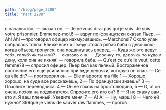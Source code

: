 ```yaml
---
path: "/blog/page_2288"
title: "Part 2288"
---
```


ь начальство, — сказал он.
— Je ne vous dirai pas qui je suis. Je suis votre prisonnier. Emmenez-moi,6 — вдруг по-французски сказал Пьер.
— Ah! Ah! —проговорил офицер нахмурившись. —Marchons!7
Около улан собралась толпа. Ближе всех к Пьеру стояла рябая баба с девочкою; когда объезд тронулся, она подвинулась вперед.
— Куда же это ведут тебя, голубчик ты мой? — сказала она. — Девочку-то, девочку-то куда я дену, коли она не ихняя! — говорила баба.
— Qu’est ce qu’elle veut, cette femme?8 — спросил офицер.
Пьер был как пьяный. Восторженное состояние его еще усилилось при виде девочки, которую он спас.
— Ce qu’elle dit? — проговорил он. — Elle m’apporte ma fille 1 — Хорошо, хорошо, на суде все расскажешь,
2 — По французски знаешь?
3 — Позовите переводчика.
4 — Он не похож на простолюдина,
5 — О, о! он очень похож на поджигателя. Спросите его кто он?
6 — Я не скажу вам, кто я. Я ваш пленный. Уведите меня,
7 — А! А! — Ну, марш!
8 — Чего ей нужно?
З99que je viens de sauver des flammes, — прогов
